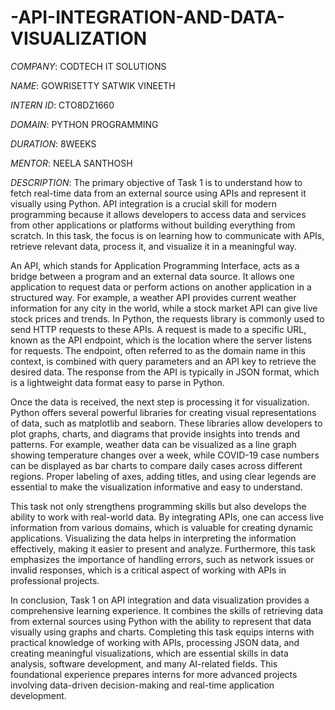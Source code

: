 # -API-INTEGRATION-AND-DATA-VISUALIZATION

*COMPANY*: CODTECH IT SOLUTIONS 

*NAME*: GOWRISETTY SATWIK VINEETH 

*INTERN ID*: CTO8DZ1660

*DOMAIN*: PYTHON PROGRAMMING

*DURATION*: 8WEEKS

*MENTOR*: NEELA SANTHOSH

*DESCRIPTION*: The primary objective of Task 1 is to understand how to fetch real-time data from an external source using APIs and represent it visually using Python. API integration is a crucial skill for modern programming because it allows developers to access data and services from other applications or platforms without building everything from scratch. In this task, the focus is on learning how to communicate with APIs, retrieve relevant data, process it, and visualize it in a meaningful way.

An API, which stands for Application Programming Interface, acts as a bridge between a program and an external data source. It allows one application to request data or perform actions on another application in a structured way. For example, a weather API provides current weather information for any city in the world, while a stock market API can give live stock prices and trends. In Python, the requests library is commonly used to send HTTP requests to these APIs. A request is made to a specific URL, known as the API endpoint, which is the location where the server listens for requests. The endpoint, often referred to as the domain name in this context, is combined with query parameters and an API key to retrieve the desired data. The response from the API is typically in JSON format, which is a lightweight data format easy to parse in Python.

Once the data is received, the next step is processing it for visualization. Python offers several powerful libraries for creating visual representations of data, such as matplotlib and seaborn. These libraries allow developers to plot graphs, charts, and diagrams that provide insights into trends and patterns. For example, weather data can be visualized as a line graph showing temperature changes over a week, while COVID-19 case numbers can be displayed as bar charts to compare daily cases across different regions. Proper labeling of axes, adding titles, and using clear legends are essential to make the visualization informative and easy to understand.

This task not only strengthens programming skills but also develops the ability to work with real-world data. By integrating APIs, one can access live information from various domains, which is valuable for creating dynamic applications. Visualizing the data helps in interpreting the information effectively, making it easier to present and analyze. Furthermore, this task emphasizes the importance of handling errors, such as network issues or invalid responses, which is a critical aspect of working with APIs in professional projects.

In conclusion, Task 1 on API integration and data visualization provides a comprehensive learning experience. It combines the skills of retrieving data from external sources using Python with the ability to represent that data visually using graphs and charts. Completing this task equips interns with practical knowledge of working with APIs, processing JSON data, and creating meaningful visualizations, which are essential skills in data analysis, software development, and many AI-related fields. This foundational experience prepares interns for more advanced projects involving data-driven decision-making and real-time application development.
